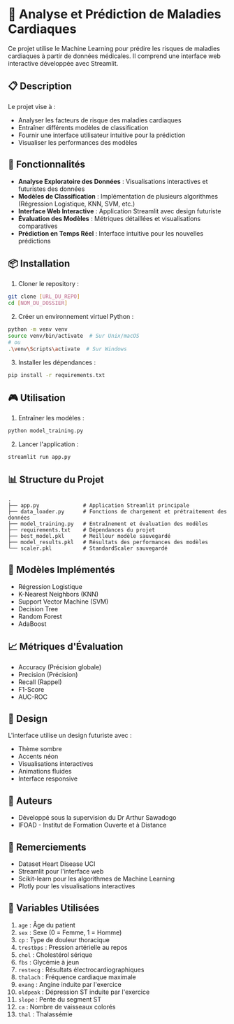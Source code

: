 # 🔮 Analyse et Prédiction de Maladies Cardiaques

Ce projet utilise le Machine Learning pour prédire les risques de maladies cardiaques à partir de données médicales. Il comprend une interface web interactive développée avec Streamlit.

## 📋 Description

Le projet vise à :
- Analyser les facteurs de risque des maladies cardiaques
- Entraîner différents modèles de classification
- Fournir une interface utilisateur intuitive pour la prédiction
- Visualiser les performances des modèles

## 🚀 Fonctionnalités

- **Analyse Exploratoire des Données** : Visualisations interactives et futuristes des données
- **Modèles de Classification** : Implémentation de plusieurs algorithmes (Régression Logistique, KNN, SVM, etc.)
- **Interface Web Interactive** : Application Streamlit avec design futuriste
- **Évaluation des Modèles** : Métriques détaillées et visualisations comparatives
- **Prédiction en Temps Réel** : Interface intuitive pour les nouvelles prédictions

## 📦 Installation

1. Cloner le repository :
```bash
git clone [URL_DU_REPO]
cd [NOM_DU_DOSSIER]
```

2. Créer un environnement virtuel Python :
```bash
python -m venv venv
source venv/bin/activate  # Sur Unix/macOS
# ou
.\venv\Scripts\activate  # Sur Windows
```

3. Installer les dépendances :
```bash
pip install -r requirements.txt
```

## 🎮 Utilisation

1. Entraîner les modèles :
```bash
python model_training.py
```

2. Lancer l'application :
```bash
streamlit run app.py
```

## 📊 Structure du Projet

```
.
├── app.py              # Application Streamlit principale
├── data_loader.py      # Fonctions de chargement et prétraitement des données
├── model_training.py   # Entraînement et évaluation des modèles
├── requirements.txt    # Dépendances du projet
├── best_model.pkl      # Meilleur modèle sauvegardé
├── model_results.pkl   # Résultats des performances des modèles
└── scaler.pkl          # StandardScaler sauvegardé
```

## 🧠 Modèles Implémentés

- Régression Logistique
- K-Nearest Neighbors (KNN)
- Support Vector Machine (SVM)
- Decision Tree
- Random Forest
- AdaBoost

## 📈 Métriques d'Évaluation

- Accuracy (Précision globale)
- Precision (Précision)
- Recall (Rappel)
- F1-Score
- AUC-ROC

## 🎨 Design

L'interface utilise un design futuriste avec :
- Thème sombre
- Accents néon
- Visualisations interactives
- Animations fluides
- Interface responsive

## 👥 Auteurs

- Développé sous la supervision du Dr Arthur Sawadogo
- IFOAD - Institut de Formation Ouverte et à Distance

## 🙏 Remerciements

- Dataset Heart Disease UCI
- Streamlit pour l'interface web
- Scikit-learn pour les algorithmes de Machine Learning
- Plotly pour les visualisations interactives 

## 📝 Variables Utilisées

1. `age` : Âge du patient
2. `sex` : Sexe (0 = Femme, 1 = Homme)
3. `cp` : Type de douleur thoracique
4. `trestbps` : Pression artérielle au repos
5. `chol` : Cholestérol sérique
6. `fbs` : Glycémie à jeun
7. `restecg` : Résultats électrocardiographiques
8. `thalach` : Fréquence cardiaque maximale
9. `exang` : Angine induite par l'exercice
10. `oldpeak` : Dépression ST induite par l'exercice
11. `slope` : Pente du segment ST
12. `ca` : Nombre de vaisseaux colorés
13. `thal` : Thalassémie 
